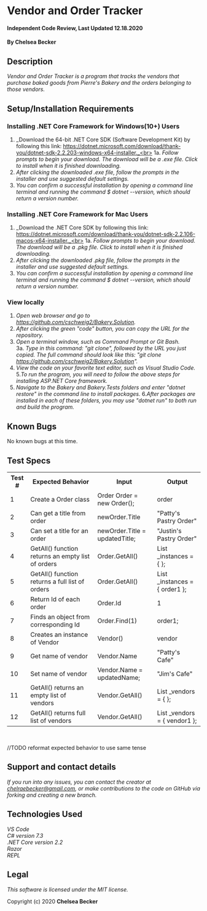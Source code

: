 # Vendor and Order Tracker

#### Independent Code Review, Last Updated 12.18.2020

#### **By Chelsea Becker**

## Description

_Vendor and Order Tracker is a program that tracks the vendors that purchase baked goods from Pierre's Bakery and the orders belonging to those vendors._

## Setup/Installation Requirements

### Installing .NET Core Framework for Windows(10+) Users

1. _Download the 64-bit .NET Core SDK (Software Development Kit) by following this link: https://dotnet.microsoft.com/download/thank-you/dotnet-sdk-2.2.203-windows-x64-installer._<br>
1a. _Follow prompts to begin your download. The download will be a .exe file. Click to install when it is finished downloading._
2. _After clicking the downloaded .exe file, follow the prompts in the installer and use suggested default settings._
3. _You can confirm a successful installation by opening a command line terminal and running the command $ dotnet --version, which should return a version number._


### Installing .NET Core Framework for Mac Users

1. _Download the .NET Core SDK by following this link: https://dotnet.microsoft.com/download/thank-you/dotnet-sdk-2.2.106-macos-x64-installer._<br>
1a. _Follow prompts to begin your download. The download will be a .pkg file. Click to install when it is finished downloading._
2. _After clicking the downloaded .pkg file, follow the prompts in the installer and use suggested default settings._
3. _You can confirm a successful installation by opening a command line terminal and running the command $ dotnet --version, which should return a version number._


### View locally

1. _Open web browser and go to https://github.com/cschweig2/Bakery.Solution._
2. _After clicking the green "code" button, you can copy the URL for the repository._
3. _Open a terminal window, such as Command Prompt or Git Bash._<br>
  3a. _Type in this command: "git clone", followed by the URL you just copied. The full command should look like this: "git clone https://github.com/cschweig2/Bakery.Solution"._
4. _View the code on your favorite text editor, such as Visual Studio Code._
5._To run the program, you will need to follow the above steps for installing ASP.NET Core framework._ 
6. _Navigate to the Bakery and Bakery.Tests folders and enter "dotnet restore" in the command line to install packages._
6._After packages are installed in each of these folders, you may use "dotnet run" to both run and build the program._

## Known Bugs

No known bugs at this time.

## Test Specs


<table>
  <tr>
    <th>Test #</th>
    <th>Expected Behavior</th>
    <th>Input</th>
    <th>Output</th>
  </tr>
  <tr>
    <td>1</td>
    <td>Create a Order class</td>
    <td>Order Order = new Order();</td>
    <td>order</td>
  </tr>
  <tr>
    <td>2</td>
    <td>Can get a title from order</td>
    <td>newOrder.Title</td>
    <td>"Patty's Pastry Order"</td>
  </tr>
  <tr>
    <td>3</td>
    <td>Can set a title for an order</td>
    <td>newOrder.Title = updatedTitle;</td>
    <td>"Justin's Pastry Order"</td>
  </tr>
  <tr>
    <td>4</td>
    <td>GetAll() function returns an empty list of orders</td>
    <td>Order.GetAll()</td>
    <td>List<Order> _instances = { }; </td>
  </tr>
  <tr>
    <td>5</td>
    <td>GetAll() function returns a full list of orders</td>
    <td>Order.GetAll()</td>
    <td>List<Order> _instances = { order1 }; </td>
  </tr>
  <tr>
    <td>6</td>
    <td>Return Id of each order</td>
    <td>Order.Id</td>
    <td>1</td>
  </tr>
  <tr>
    <td>7</td>
    <td>Finds an object from corresponding Id</td>
    <td>Order.Find(1)</td>
    <td>order1;</td>
  </tr>
  <tr>
    <td>8</td>
    <td>Creates an instance of Vendor</td>
    <td>Vendor()</td>
    <td>vendor</td>
  </tr>
  <tr>
    <td>9</td>
    <td>Get name of vendor</td>
    <td>Vendor.Name</td>
    <td>"Patty's Cafe"</td>
  </tr>
  <tr>
    <td>10</td>
    <td>Set name of vendor</td>
    <td>Vendor.Name = updatedName;</td>
    <td>"Jim's Cafe"</td>
  </tr>
  <tr>
    <td>11</td>
    <td>GetAll() returns an empty list of vendors</td>
    <td>Vendor.GetAll()</td>
    <td>List<Vendor> _vendors = { };</td>
  </tr>
  <tr>
    <td>12</td>
    <td>GetAll() returns full list of vendors</td>
    <td>Vendor.GetAll()</td>
    <td>List<Vendor> _vendors = { vendor1 };</td>
  </tr>
</table>
<br>

//TODO reformat expected behavior to use same tense

## Support and contact details

_If you run into any issues, you can contact the creator at chelraebecker@gmail.com, or make contributions to the code on GitHub via forking and creating a new branch._

## Technologies Used

_VS Code_ <br>
_C# version 7.3_<br>
_.NET Core version 2.2_<br>
_Razor_<br>
_REPL_<br>

## Legal

*This software is licensed under the MIT license.*

Copyright (c) 2020 **Chelsea Becker**
